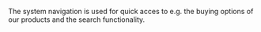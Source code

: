 The system navigation is used for quick acces to e.g. the buying options of our products and the search functionality.
